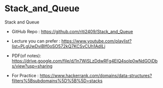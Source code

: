 # Stack_and_Queue
Stack and Queue 

- GitHub Repo : https://github.com/riti2409/Stack_and_Queue

- Lecture you can prefer : https://www.youtube.com/playlist?list=PLgUwDviBIf0oSO572kQ7KCSvCUh1AdILj

- PDF(of notes): https://drive.google.com/file/d/1n7WiSLzDdwRFg4EIQ4soIp0wNdGOjDbs/view?usp=sharing 

- For Practice : https://www.hackerrank.com/domains/data-structures?filters%5Bsubdomains%5D%5B%5D=stacks
